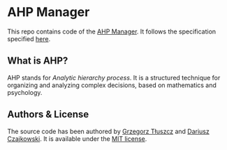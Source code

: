 

# AHP Manager
This repo contains code of the [AHP Manager](http://theahp.cf). It follows the specification specified [here](https://github.com/DCzajkowski/agh-ahp).

## What is AHP?
AHP stands for _Analytic hierarchy process_. It is a structured technique for organizing and analyzing complex decisions, based on mathematics and psychology.

## Authors & License
The source code has been authored by [Grzegorz Tłuszcz](https://github.com/gtluszcz) and [Dariusz Czajkowski](https://twitter.com/CzajkowskiDarek). It is available under the [MIT license](https://opensource.org/licenses/MIT).
